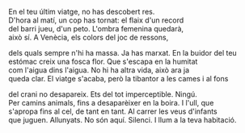 En el teu últim viatge, no has descobert res.  
D'hora al matí, un cop has tornat: el flaix d'un record  
del barri jueu, d'un peto. L'ombra femenina quedarà,  
això sí. A Venècia, els colors del joc de ressons,  
  
dels quals sempre n'hi ha massa. Ja has marxat. En la buidor del teu  
estómac creix una fosca flor. Que s'escapa en la humitat  
com l'aigua dins l'aigua. No hi ha altra vida, això ara ja  
queda clar. El viatge s'acaba, però la tibantor a les cames i al fons  
  
del crani no desapareix. Ets del tot imperceptible. Ningú.  
Per camins animals, fins a desaparèixer en la boira. I l'ull, que  
s'apropa fins al cel, de tant en tant. Al carrer les veus d'infants  
que juguen. Allunyats. No són aquí. Silenci. I llum a la teva habitació.  